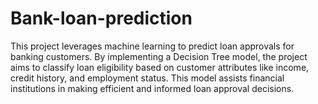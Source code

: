 # Bank-loan-prediction
This project leverages machine learning to predict loan approvals for banking customers. By implementing a Decision Tree model, the project aims to classify loan eligibility based on customer attributes like income, credit history, and employment status. This model assists financial institutions in making efficient and informed loan approval decisions.
